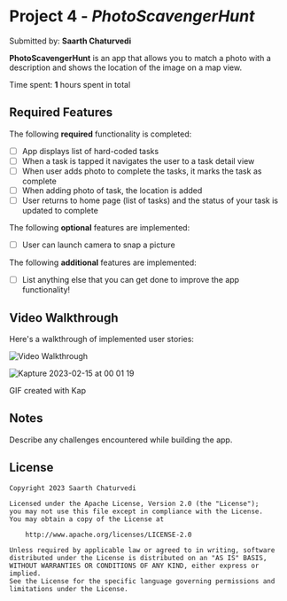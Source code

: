 # Project 4 - *PhotoScavengerHunt*

Submitted by: **Saarth Chaturvedi**

**PhotoScavengerHunt** is an app that allows you to match a photo with a description and shows the location of the image on a map view. 

Time spent: **1** hours spent in total

## Required Features

The following **required** functionality is completed:

- [ ] App displays list of hard-coded tasks
- [ ] When a task is tapped it navigates the user to a task detail view
- [ ] When user adds photo to complete the tasks, it marks the task as complete
- [ ] When adding photo of task, the location is added
- [ ] User returns to home page (list of tasks) and the status of your task is updated to complete
 
The following **optional** features are implemented:

- [ ] User can launch camera to snap a picture	

The following **additional** features are implemented:

- [ ] List anything else that you can get done to improve the app functionality!

## Video Walkthrough

Here's a walkthrough of implemented user stories:

<img src='http://i.imgur.com/link/to/your/gif/file.gif' title='Video Walkthrough' width='' alt='Video Walkthrough' />

![Kapture 2023-02-15 at 00 01 19](https://user-images.githubusercontent.com/89480509/218936408-d6bbc2d2-776f-4db2-9450-e25ab5c2982f.gif)

<!-- Replace this with whatever GIF tool you used! -->
GIF created with Kap  
<!-- Recommended tools:
[Kap](https://getkap.co/) for macOS
[ScreenToGif](https://www.screentogif.com/) for Windows
[peek](https://github.com/phw/peek) for Linux. -->

## Notes

Describe any challenges encountered while building the app.

## License

    Copyright 2023 Saarth Chaturvedi

    Licensed under the Apache License, Version 2.0 (the "License");
    you may not use this file except in compliance with the License.
    You may obtain a copy of the License at

        http://www.apache.org/licenses/LICENSE-2.0

    Unless required by applicable law or agreed to in writing, software
    distributed under the License is distributed on an "AS IS" BASIS,
    WITHOUT WARRANTIES OR CONDITIONS OF ANY KIND, either express or implied.
    See the License for the specific language governing permissions and
    limitations under the License.

